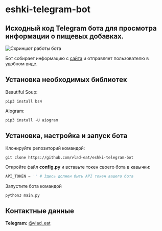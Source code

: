 # eshki-telegram-bot
## Исходный код Telegram бота для просмотра информации о пищевых добавках.

![Скриншот работы бота](https://i.ibb.co/tHNxWQk/2022-04-04-22-28.png)

Бот собирает информацию с [сайта](https://dobavkam.net/additives/) и отправляет пользователю в удобном виде.

## Установка необходимых библиотек
Beautiful Soup:

    pip3 install bs4


Aiogram:

    pip3 install -U aiogram
## Установка, настройка и запуск бота
Клонируйте репозиторий командой:

    git clone https://github.com/vlad-eat/eshki-telegram-bot

Откройте файл **config.py** и вставьте токен своего бота в кавычки:

```python
API_TOKEN = '' # Здесь должен быть API токен вашего бота
```

Запустите бота командой

    python3 main.py

## Контактные данные
**Telegram:** [@vlad_eat](https://t.me/vlad_eat)

